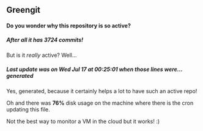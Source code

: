 ## Greengit

#### Do you wonder why this repository is so active?

##### After all it has 3724 commits!

But is it *really* active? Well...

##### Last update was on Wed Jul 17 at 00:25:01 when those lines were... generated

Yes, generated, because it certainly helps a lot to have such an active repo!

Oh and there was **76%** disk usage on the machine
where there is the cron updating this file.

Not the best way to monitor a VM in the cloud but it works! :)
